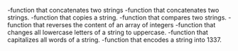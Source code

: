 -function that concatenates two strings
-function that concatenates two strings.
-function that copies a string.
-function that compares two strings.
-function that reverses the content of an array of integers
-function that changes all lowercase letters of a string to uppercase.
-function that capitalizes all words of a string.
-function that encodes a string into 1337.
